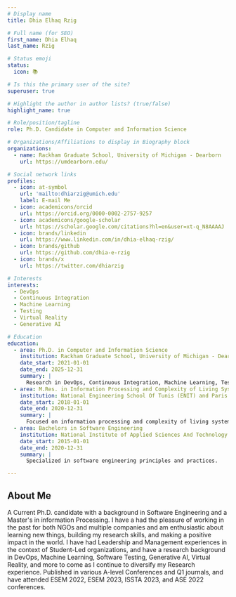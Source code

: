 ```yaml
---
# Display name
title: Dhia Elhaq Rzig

# Full name (for SEO)
first_name: Dhia Elhaq
last_name: Rzig

# Status emoji
status:
  icon: 📚

# Is this the primary user of the site?
superuser: true

# Highlight the author in author lists? (true/false)
highlight_name: true

# Role/position/tagline
role: Ph.D. Candidate in Computer and Information Science

# Organizations/Affiliations to display in Biography block
organizations:
  - name: Rackham Graduate School, University of Michigan - Dearborn
    url: https://umdearborn.edu/

# Social network links
profiles:
  - icon: at-symbol
    url: 'mailto:dhiarzig@umich.edu'
    label: E-mail Me
  - icon: academicons/orcid
    url: https://orcid.org/0000-0002-2757-9257
  - icon: academicons/google-scholar
    url: https://scholar.google.com/citations?hl=en&user=xt-q_N8AAAAJ
  - icon: brands/linkedin
    url: https://www.linkedin.com/in/dhia-elhaq-rzig/
  - icon: brands/github
    url: https://github.com/dhia-e-rzig
  - icon: brands/x
    url: https://twitter.com/dhiarzig

# Interests
interests:
  - DevOps
  - Continuous Integration
  - Machine Learning
  - Testing
  - Virtual Reality
  - Generative AI

# Education
education:
  - area: Ph.D. in Computer and Information Science
    institution: Rackham Graduate School, University of Michigan - Dearborn
    date_start: 2021-01-01
    date_end: 2025-12-31
    summary: |
      Research in DevOps, Continuous Integration, Machine Learning, Testing, and Virtual Reality.
  - area: M.Res. in Information Processing and Complexity of Living Systems
    institution: National Engineering School Of Tunis (ENIT) and Paris Descartes University (UPD)
    date_start: 2018-01-01
    date_end: 2020-12-31
    summary: |
      Focused on information processing and complexity of living systems.
  - area: Bachelors in Software Engineering
    institution: National Institute of Applied Sciences And Technology (INSAT)
    date_start: 2015-01-01
    date_end: 2020-12-31
    summary: |
      Specialized in software engineering principles and practices.

---
```


## About Me
A Current Ph.D. candidate with a background in Software Engineering and a Master's in information Processing. I have a had the pleasure of working in the past for both NGOs and multiple companies and am enthusiastic about learning new things, building my research skills, and making a positive impact in the world.
I have had Leadership and Management experiences in the context of Student-Led organizations, and have a research background in DevOps, Machine Learning, Software Testing, Generative AI, Virtual Reality, and more to come as I continue to diversify my Research experience. Published in various A-level Conferences and Q1 journals, and have attended ESEM 2022, ESEM 2023, ISSTA 2023, and ASE 2022 conferences.
